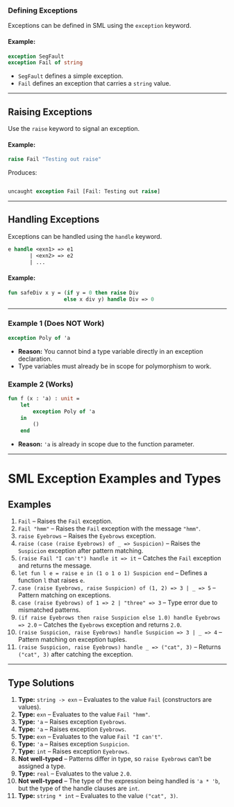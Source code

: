 ### Defining Exceptions
Exceptions can be defined in SML using the `exception` keyword.
#### Example:
```sml
exception SegFault
exception Fail of string
```
- `SegFault` defines a simple exception.
- `Fail` defines an exception that carries a `string` value.

---

## Raising Exceptions
Use the `raise` keyword to signal an exception.

#### Example:
```sml
raise Fail "Testing out raise"
```
Produces:
```sml

uncaught exception Fail [Fail: Testing out raise]

```

---

## Handling Exceptions
Exceptions can be handled using the `handle` keyword.
```sml
e handle <exn1> => e1
       | <exn2> => e2
       | ...
```
#### Example:
```sml
fun safeDiv x y = (if y = 0 then raise Div
				  else x div y) handle Div => 0
```

---
### Example 1 (Does NOT Work)
```sml
exception Poly of 'a
```
- **Reason:** You cannot bind a type variable directly in an exception declaration.
- Type variables must already be in scope for polymorphism to work.

### Example 2 (Works)
```sml
fun f (x : 'a) : unit =
	let 
		exception Poly of 'a
	in 
		()
	end
```
- **Reason:** `'a` is already in scope due to the function parameter.

---  
# SML Exception Examples and Types

## Examples
1. `Fail` – Raises the `Fail` exception.  
2. `Fail "hmm"` – Raises the `Fail` exception with the message `"hmm"`.  
3. `raise Eyebrows` – Raises the `Eyebrows` exception.  
4. `raise (case (raise Eyebrows) of _ => Suspicion)` – Raises the `Suspicion` exception after pattern matching.  
5. `(raise Fail "I can't") handle it => it` – Catches the `Fail` exception and returns the message.  
6. `let fun l e = raise e in (1 o 1 o 1) Suspicion end` – Defines a function `l` that raises `e`.  
7. `case (raise Eyebrows, raise Suspicion) of (1, 2) => 3 | _ => 5` – Pattern matching on exceptions.  
8. `case (raise Eyebrows) of 1 => 2 | "three" => 3` – Type error due to mismatched patterns.  
9. `(if raise Eyebrows then raise Suspicion else 1.0) handle Eyebrows => 2.0` – Catches the `Eyebrows` exception and returns `2.0`.  
10. `(raise Suspicion, raise Eyebrows) handle Suspicion => 3 | _ => 4` – Pattern matching on exception tuples.  
11. `(raise Suspicion, raise Eyebrows) handle _ => ("cat", 3)` – Returns `("cat", 3)` after catching the exception.  

---

## Type Solutions
1. **Type:** `string -> exn` – Evaluates to the value `Fail` (constructors are values).  
2. **Type:** `exn` – Evaluates to the value `Fail "hmm"`.  
3. **Type:** `'a` – Raises exception `Eyebrows`.  
4. **Type:** `'a` – Raises exception `Eyebrows`.  
5. **Type:** `exn` – Evaluates to the value `Fail "I can't"`.  
6. **Type:** `'a` – Raises exception `Suspicion`.  
7. **Type:** `int` – Raises exception `Eyebrows`.  
8. **Not well-typed** – Patterns differ in type, so `raise Eyebrows` can’t be assigned a type.  
9. **Type:** `real` – Evaluates to the value `2.0`.  
10. **Not well-typed** – The type of the expression being handled is `'a * 'b`, but the type of the handle clauses are `int`.  
11. **Type:** `string * int` – Evaluates to the value `("cat", 3)`.  